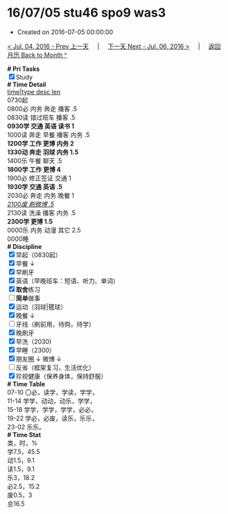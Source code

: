 # 16/07/05 stu46 spo9 was3

- Created on 2016-07-05 00:00:00

[< Jul. 04, 2016 - Prev 上一天](/lifelogs/2016/07/d04.md) &nbsp; &nbsp; | &nbsp; &nbsp; [下一天 Next - Jul. 06, 2016 >](/lifelogs/2016/07/d06.md) &nbsp; &nbsp; |  &nbsp; &nbsp; [返回月历 Back to Month ^](/lifelogs/2016/07/index.md)
<br/><div><b># Pri Tasks</b></div><div><input checked="true" type="checkbox"/>Study</div><div><b># Time Detail</b></div><div><u>time|type desc len</u></div><div>0730起</div><div>0800必 内务 奔走 播客 .5</div><div>0830读 错过班车 播客 .5</div><div><b>0930学 交通 英语 读书 1</b></div><div>1000读 奔走 早餐 播客 内务 .5</div><div><b>1200学 工作 更博 内务 2</b></div><div><b>1330动 奔走 羽球 内务 1.5</b></div><div>1400乐 午餐 聊天 .5</div><div><b>1800学 工作 更博 4</b></div><div>1900必 修正签证 交通 1</div><div><b>1930学 交通 英语 .5</b></div><div>2030必 奔走 内务 晚餐 1</div><div><u><i>2100废 刷微博 .5</i></u></div><div>2130读 洗澡 播客 内务 .5</div><div><b>230</b><b>0学 更博 1.5</b></div><div>0000乐 内务 动漫 其它 2.5</div><div>0000睡</div><div><b># Discipline</b></div><div><input checked="true" type="checkbox"/>早起（0830起）</div><div><input checked="true" type="checkbox"/>早餐 ↓</div><div><input checked="true" type="checkbox"/>早刷牙</div><div><input checked="true" type="checkbox"/>英语（早晚班车：短语、听力、单词）</div><div><input checked="true" type="checkbox"/><b>取舍</b>练习</div><div><input type="checkbox"/><b>简单</b>做事</div><div><input checked="true" type="checkbox"/>运动（羽球|毽球）</div><div><input checked="true" type="checkbox"/>晚餐 ↓</div><div><input type="checkbox"/>牙线（刷前用，待购，待学）</div><div><input checked="true" type="checkbox"/>晚刷牙</div><div><input checked="true" type="checkbox"/>早洗（2030)</div><div><input checked="true" type="checkbox"/>早睡（2300）</div><div><input checked="true" type="checkbox"/>朋友圈 ↓ 微博 ↓</div><div><input type="checkbox"/>反省（框架复习，生活优化）</div><div><input checked="true" type="checkbox"/>珍视健康（保养身体，保持舒服）</div><div><b># Time Table</b></div><div>07-10 〇必，读学，学读，学学，</div><div>11-14 学学，动动，动乐，学学，</div><div>15-18 学学，学学，学学，必必，</div><div>19-22 学必，必废，读乐，乐乐，</div><div>23-02 乐乐。</div><div><b># Time Stat</b></div><div>类，时，%</div><div>学7.5，45.5</div><div>动1.5，9.1</div><div>读1.5，9.1</div><div>乐3，18.2</div><div>必2.5，15.2</div><div>废0.5，3</div><div>总16.5</div>
